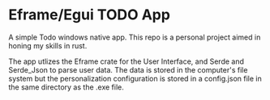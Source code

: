 <h1>Eframe/Egui TODO App</h1>
A simple Todo windows native app. This repo is a personal project aimed in honing my skills in rust.

The app utlizes the Eframe crate for the User Interface, and Serde and Serde_Json to parse user data.
The data is stored in the computer's file system but the personalization configuration is stored
in a config.json file in the same directory as the .exe file.
